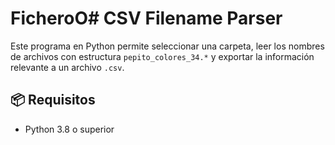 # FicheroO# CSV Filename Parser

Este programa en Python permite seleccionar una carpeta, leer los nombres de archivos con estructura `pepito_colores_34.*` y exportar la información relevante a un archivo `.csv`.

## 📦 Requisitos

- Python 3.8 o superior
